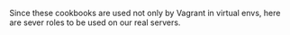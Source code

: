 Since these cookbooks are used not only by Vagrant in virtual envs, here are sever roles to be used on our real servers.
